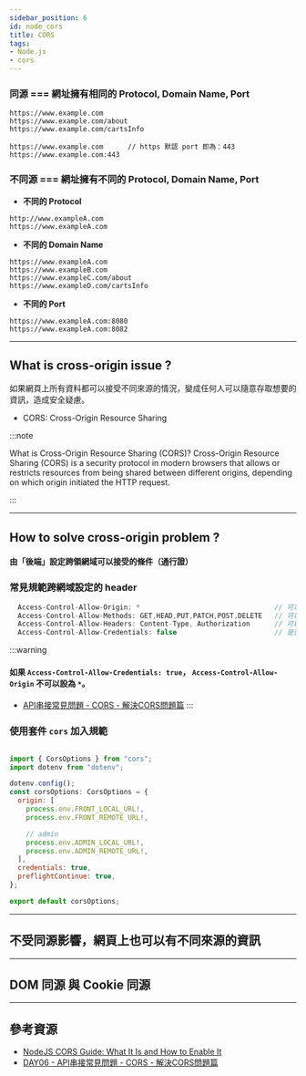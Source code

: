 ```yaml
---
sidebar_position: 6
id: node_cors
title: CORS
tags:
- Node.js
- cors
---
```


### 同源 === 網址擁有相同的 Protocol, Domain Name, Port

```
https://www.example.com
https://www.example.com/about
https://www.example.com/cartsInfo
```

```
https://www.example.com      // https 默認 port 即為：443
https://www.example.com:443
```

### 不同源 === 網址擁有不同的 Protocol, Domain Name, Port

- **不同的 Protocol**
```
http://www.exampleA.com
https://www.exampleA.com
```

- **不同的 Domain Name**
```
https://www.exampleA.com
https://www.exampleB.com
https://www.exampleC.com/about
https://www.exampleD.com/cartsInfo
```

- **不同的 Port**
```
https://www.exampleA.com:8080
https://www.exampleA.com:8082
```

---

## What is cross-origin issue ?
如果網頁上所有資料都可以接受不同來源的情況，變成任何人可以隨意存取想要的資訊，造成安全疑慮。

- CORS: Cross-Origin Resource Sharing

:::note

What is Cross-Origin Resource Sharing (CORS)?
Cross-Origin Resource Sharing (CORS) is a security protocol in modern browsers that allows or restricts resources from being shared between different origins, depending on which origin initiated the HTTP request.

:::

---

## How to solve cross-origin problem ?
#### 由「後端」設定跨領網域可以接受的條件（通行證）

### 常見規範跨網域設定的 header
```js
  Access-Control-Allow-Origin: *                                 // 可以接受哪些來源的請求
  Access-Control-Allow-Methods: GET,HEAD,PUT,PATCH,POST,DELETE   // 可以接受的請求有哪些
  Access-Control-Allow-Headers: Content-Type, Authorization      // 可以接受的請求 Headers
  Access-Control-Allow-Credentials: false                        // 是否接收傳遞的 cookie
```

:::warning
#### 如果 `Access-Control-Allow-Credentials: true`， `Access-Control-Allow-Origin` 不可以設為 `*`。

- [API串接常見問題 - CORS - 解決CORS問題篇](https://ithelp.ithome.com.tw/m/articles/10268821)
:::


### 使用套件 `cors` 加入規範
```js title="src/configs/corsConfigs.js"

import { CorsOptions } from "cors";
import dotenv from "dotenv";

dotenv.config();
const corsOptions: CorsOptions = {
  origin: [
    process.env.FRONT_LOCAL_URL!,
    process.env.FRONT_REMOTE_URL!,

    // admin
    process.env.ADMIN_LOCAL_URL!,
    process.env.ADMIN_REMOTE_URL!,
  ],
  credentials: true,
  preflightContinue: true,
};

export default corsOptions;

```

---

## 不受同源影響，網頁上也可以有不同來源的資訊


---

## DOM 同源 與 Cookie 同源



---
## 參考資源
- [NodeJS CORS Guide: What It Is and How to Enable It](https://www.stackhawk.com/blog/nodejs-cors-guide-what-it-is-and-how-to-enable-it/)
- [DAY06 - API串接常見問題 - CORS - 解決CORS問題篇](https://ithelp.ithome.com.tw/m/articles/10268821)